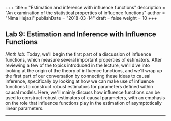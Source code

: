 +++
title = "Estimation and inference with influence functions"
description = "An examination of the statistical properties of influence functions"
author = "Nima Hejazi"
publishDate = "2018-03-14"
draft = false
weight = 10
+++

## Lab 9: Estimation and Inference with Influence Functions

_Ninth lab:_ Today, we'll begin the first part of a discussion of influence
functions, which measure several important properties of estimators. After
reviewing a few of the topics introduced in the lecture, we'll dive into looking
at the origin of the theory of influence functions, and we'll wrap up the first
part of our conversation by connecting these ideas to causal inference,
specifically by looking at how we can make use of influence functions to
construct robust estimators for parameters defined within causal models.
Here, we'll mainly discuss how influence
functions can be used to construct robust estimators of causal parameters, with
an emphasis on the role that influence functions play in the estimation of
asymptotically linear parameters.

---
